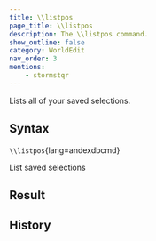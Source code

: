 ```yaml
---
title: \\listpos
page_title: \\listpos
description: The \\listpos command.
show_outline: false
category: WorldEdit
nav_order: 3
mentions:
    - stormstqr
---
```


Lists all of your saved selections.

<CommandDetailsTable
    name="\\listpos"
    :categories="[
        'system', 'world', 'server', 'worldedit'
    ]"
    :requiredTags="[
        'canUseChatCommands'
    ]"
    ultraSecurityModeSecurityLevel="WorldEdit"
    version="1.0.0"
    :undoSupported="0"
    :functional="true"
    :deprecated="false"
/>

## Syntax

`\\listpos`{lang=andexdbcmd}

<indent>List saved selections</indent>

## Result


## History
